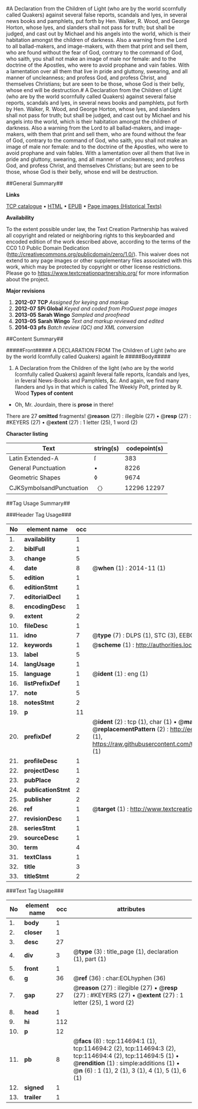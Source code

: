 #A Declaration from the Children of Light (who are by the world scornfully called Quakers) against several false reports, scandals and lyes, in several news books and pamphlets, put forth by Hen. Walker, R. Wood, and George Horton, whose lyes, and slanders shall not pass for truth; but shall be judged, and cast out by Michael and his angels into the world, which is their habitation amongst the children of darkness. Also a warning from the Lord to all ballad-makers, and image-makers, with them that print and sell them, who are found without the fear of God, contrary to the command of God, who saith, you shall not make an image of male nor female: and to the doctrine of the Apostles, who were to avoid prophane and vain fables. With a lamentation over all them that live in pride and gluttony, swearing, and all manner of uncleanness; and profess God, and profess Christ, and themselves Christians; but are seen to be those, whose God is their belly, whose end will be destruction.#
A Declaration from the Children of Light (who are by the world scornfully called Quakers) against several false reports, scandals and lyes, in several news books and pamphlets, put forth by Hen. Walker, R. Wood, and George Horton, whose lyes, and slanders shall not pass for truth; but shall be judged, and cast out by Michael and his angels into the world, which is their habitation amongst the children of darkness. Also a warning from the Lord to all ballad-makers, and image-makers, with them that print and sell them, who are found without the fear of God, contrary to the command of God, who saith, you shall not make an image of male nor female: and to the doctrine of the Apostles, who were to avoid prophane and vain fables. With a lamentation over all them that live in pride and gluttony, swearing, and all manner of uncleanness; and profess God, and profess Christ, and themselves Christians; but are seen to be those, whose God is their belly, whose end will be destruction.

##General Summary##

**Links**

[TCP catalogue](http://www.ota.ox.ac.uk/tcp/)  • 
[HTML](http://tei.it.ox.ac.uk/tcp/Texts-HTML/free/A82/A82086.html)  • 
[EPUB](http://tei.it.ox.ac.uk/tcp/Texts-EPUB/free/A82/A82086.epub) • 
[Page images (Historical Texts)](https://historicaltexts.jisc.ac.uk/eebo-99862531e)

**Availability**

To the extent possible under law, the Text Creation Partnership has waived all copyright and related or neighboring rights to this keyboarded and encoded edition of the work described above, according to the terms of the CC0 1.0 Public Domain Dedication (http://creativecommons.org/publicdomain/zero/1.0/). This waiver does not extend to any page images or other supplementary files associated with this work, which may be protected by copyright or other license restrictions. Please go to https://www.textcreationpartnership.org/ for more information about the project.

**Major revisions**

1. __2012-07__ __TCP__ *Assigned for keying and markup*
1. __2012-07__ __SPi Global__ *Keyed and coded from ProQuest page images*
1. __2013-05__ __Sarah Wingo__ *Sampled and proofread*
1. __2013-05__ __Sarah Wingo__ *Text and markup reviewed and edited*
1. __2014-03__ __pfs__ *Batch review (QC) and XML conversion*

##Content Summary##

#####Front#####
A DECLARATION FROM The Children of Light (who are by the world ſcornfully called Quakers) againſt ſe
#####Body#####

1. A Declaration from the Children of the light (who are by the world ſcornfully called Quakers) againſt ſeveral falſe reports, ſcandals and lyes, in ſeveral News-Books and Pamphlets, &c.
And again, we find many ſlanders and lys in that which is called The Weekly Poſt, printed by R. Wood
**Types of content**

  * Oh, Mr. Jourdain, there is **prose** in there!

There are 27 **omitted** fragments! 
 @__reason__ (27) : illegible (27)  •  @__resp__ (27) : #KEYERS (27)  •  @__extent__ (27) : 1 letter (25), 1 word (2)

**Character listing**


|Text|string(s)|codepoint(s)|
|---|---|---|
|Latin Extended-A|ſ|383|
|General Punctuation|•|8226|
|Geometric Shapes|◊|9674|
|CJKSymbolsandPunctuation|〈〉|12296 12297|

##Tag Usage Summary##

###Header Tag Usage###

|No|element name|occ|attributes|
|---|---|---|---|
|1.|__availability__|1||
|2.|__biblFull__|1||
|3.|__change__|5||
|4.|__date__|8| @__when__ (1) : 2014-11 (1)|
|5.|__edition__|1||
|6.|__editionStmt__|1||
|7.|__editorialDecl__|1||
|8.|__encodingDesc__|1||
|9.|__extent__|2||
|10.|__fileDesc__|1||
|11.|__idno__|7| @__type__ (7) : DLPS (1), STC (3), EEBO-CITATION (1), PROQUEST (1), VID (1)|
|12.|__keywords__|1| @__scheme__ (1) : http://authorities.loc.gov/ (1)|
|13.|__label__|5||
|14.|__langUsage__|1||
|15.|__language__|1| @__ident__ (1) : eng (1)|
|16.|__listPrefixDef__|1||
|17.|__note__|5||
|18.|__notesStmt__|2||
|19.|__p__|11||
|20.|__prefixDef__|2| @__ident__ (2) : tcp (1), char (1)  •  @__matchPattern__ (2) : ([0-9\-]+):([0-9IVX]+) (1), (.+) (1)  •  @__replacementPattern__ (2) : http://eebo.chadwyck.com/downloadtiff?vid=$1&page=$2 (1), https://raw.githubusercontent.com/textcreationpartnership/Texts/master/tcpchars.xml#$1 (1)|
|21.|__profileDesc__|1||
|22.|__projectDesc__|1||
|23.|__pubPlace__|2||
|24.|__publicationStmt__|2||
|25.|__publisher__|2||
|26.|__ref__|1| @__target__ (1) : http://www.textcreationpartnership.org/docs/. (1)|
|27.|__revisionDesc__|1||
|28.|__seriesStmt__|1||
|29.|__sourceDesc__|1||
|30.|__term__|4||
|31.|__textClass__|1||
|32.|__title__|3||
|33.|__titleStmt__|2||


###Text Tag Usage###

|No|element name|occ|attributes|
|---|---|---|---|
|1.|__body__|1||
|2.|__closer__|1||
|3.|__desc__|27||
|4.|__div__|3| @__type__ (3) : title_page (1), declaration (1), part (1)|
|5.|__front__|1||
|6.|__g__|36| @__ref__ (36) : char:EOLhyphen (36)|
|7.|__gap__|27| @__reason__ (27) : illegible (27)  •  @__resp__ (27) : #KEYERS (27)  •  @__extent__ (27) : 1 letter (25), 1 word (2)|
|8.|__head__|1||
|9.|__hi__|112||
|10.|__p__|12||
|11.|__pb__|8| @__facs__ (8) : tcp:114694:1 (1), tcp:114694:2 (2), tcp:114694:3 (2), tcp:114694:4 (2), tcp:114694:5 (1)  •  @__rendition__ (1) : simple:additions (1)  •  @__n__ (6) : 1 (1), 2 (1), 3 (1), 4 (1), 5 (1), 6 (1)|
|12.|__signed__|1||
|13.|__trailer__|1||
